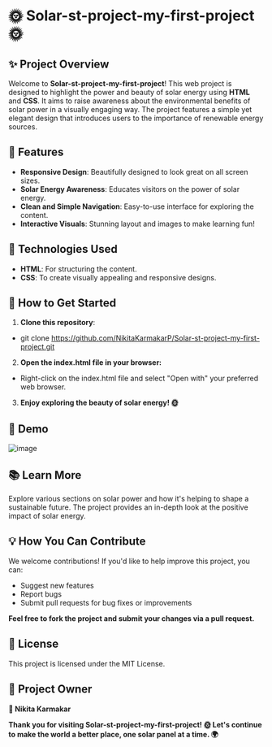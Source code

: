 # 🌞 Solar-st-project-my-first-project 🌞

## ✨ Project Overview
Welcome to **Solar-st-project-my-first-project**! This web project is designed to highlight the power and beauty of solar energy using **HTML** and **CSS**. It aims to raise awareness about the environmental benefits of solar power in a visually engaging way. The project features a simple yet elegant design that introduces users to the importance of renewable energy sources.

## 🌟 Features
- **Responsive Design**: Beautifully designed to look great on all screen sizes.
- **Solar Energy Awareness**: Educates visitors on the power of solar energy.
- **Clean and Simple Navigation**: Easy-to-use interface for exploring the content.
- **Interactive Visuals**: Stunning layout and images to make learning fun!

## 🔧 Technologies Used
- **HTML**: For structuring the content.
- **CSS**: To create visually appealing and responsive designs.

## 🚀 How to Get Started
1. **Clone this repository**:
  - git clone https://github.com/NikitaKarmakarP/Solar-st-project-my-first-project.git
2. **Open the index.html file in your browser:**
  - Right-click on the index.html file and select "Open with" your preferred web browser.
3. **Enjoy exploring the beauty of solar energy! 🌞**

## 🎥 Demo

![image](https://github.com/user-attachments/assets/ddfd33a3-d433-4dbb-a16f-fa08c2f0220d)

## 📚 Learn More
Explore various sections on solar power and how it's helping to shape a sustainable future. The project provides an in-depth look at the positive impact of solar energy.

## 💡 How You Can Contribute
We welcome contributions! If you'd like to help improve this project, you can:

- Suggest new features
- Report bugs
- Submit pull requests for bug fixes or improvements

**Feel free to fork the project and submit your changes via a pull request.**

## 📄 License
This project is licensed under the MIT License.

## 👑 Project Owner
**💼 Nikita Karmakar**

**Thank you for visiting Solar-st-project-my-first-project! 🌞 Let's continue to make the world a better place, one solar panel at a time. 🌍**


